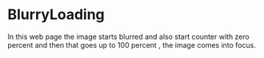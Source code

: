 # BlurryLoading

In this web page  the image starts blurred and also start counter with zero
percent and then that goes up to 100 percent ,  the image comes into focus.

